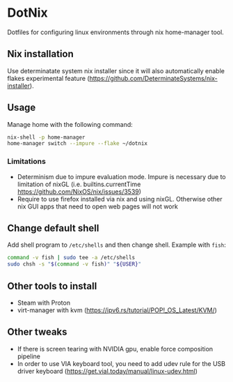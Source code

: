 # DotNix

Dotfiles for configuring linux environments through nix home-manager tool.

## Nix installation

Use determinatate system nix installer since it will also automatically enable flakes experimental feature (https://github.com/DeterminateSystems/nix-installer).

## Usage

Manage home with the following command:

```sh
nix-shell -p home-manager
home-manager switch --impure --flake ~/dotnix
```

### Limitations

- Determinism due to impure evaluation mode. Impure is necessary due to limitation of nixGL (i.e. builtins.currentTime https://github.com/NixOS/nix/issues/3539)
- Require to use firefox installed via nix and using nixGL. Otherwise other nix GUI apps that need to open web pages will not work

## Change default shell

Add shell program to `/etc/shells` and then change shell. Example with `fish`:

```sh
command -v fish | sudo tee -a /etc/shells
sudo chsh -s "$(command -v fish)" "${USER}"
```

## Other tools to install

- Steam with Proton
- virt-manager with kvm (https://ipv6.rs/tutorial/POP!_OS_Latest/KVM/)

## Other tweaks

- If there is screen tearing with NVIDIA gpu, enable force composition pipeline
- In order to use VIA keyboard tool, you need to add udev rule for the USB driver keyboard (https://get.vial.today/manual/linux-udev.html)
